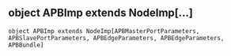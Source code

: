 object APBImp extends NodeImp[...]
--------------------------------

    object APBImp extends NodeImp[APBMasterPortParameters, APBSlavePortParameters, APBEdgeParameters, APBEdgeParameters, APBBundle]

